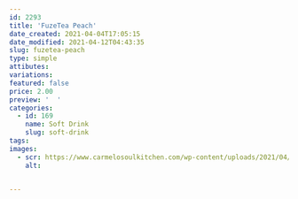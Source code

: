 ```yaml
---
id: 2293
title: 'FuzeTea Peach'
date_created: 2021-04-04T17:05:15
date_modified: 2021-04-12T04:43:35
slug: fuzetea-peach
type: simple
attibutes: 
variations:
featured: false
price: 2.00
preview: '  '
categories: 
  - id: 169
    name: Soft Drink
    slug: soft-drink
tags: 
images: 
  - scr: https://www.carmelosoulkitchen.com/wp-content/uploads/2021/04/FUZETEA-PEACH.png
    alt: 


---
```



